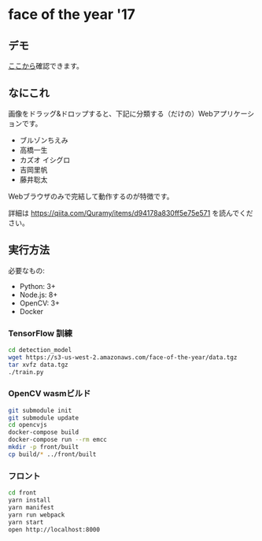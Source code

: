 # face of the year '17

## デモ
[ここから](https://quramy.github.io/face_of_the_year/)確認できます。

## なにこれ
画像をドラッグ&ドロップすると、下記に分類する（だけの）Webアプリケーションです。

- ブルゾンちえみ
- 高橋一生
- カズオ イシグロ
- 吉岡里帆
- 藤井聡太

Webブラウザのみで完結して動作するのが特徴です。

詳細は https://qiita.com/Quramy/items/d94178a830ff5e75e571 を読んでください。

## 実行方法

必要なもの:

- Python: 3+
- Node.js: 8+
- OpenCV: 3+
- Docker

### TensorFlow 訓練

```sh
cd detection_model
wget https://s3-us-west-2.amazonaws.com/face-of-the-year/data.tgz
tar xvfz data.tgz
./train.py
```

### OpenCV wasmビルド

```sh
git submodule init
git submodule update
cd opencvjs
docker-compose build
docker-compose run --rm emcc
mkdir -p front/built
cp build/* ../front/built
```

### フロント

```sh
cd front
yarn install
yarn manifest
yarn run webpack
yarn start
open http://localhost:8000
```
